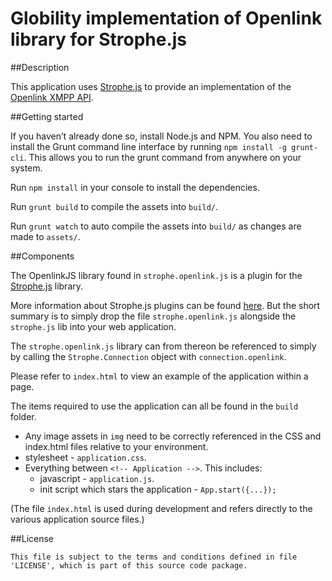 # Globility implementation of Openlink library for Strophe.js

##Description

This application uses [Strophe.js](https://github.com/strophe/strophejs) to provide an implementation of the [Openlink XMPP API](http://openlink.4ng.net:8080/openlink/xep-xxx-openlink_15-11.xml).

##Getting started

If you haven’t already done so, install Node.js and NPM. You also need to install the Grunt command line interface by running 
`npm install -g grunt-cli`. This allows you to run the grunt command from anywhere on your system.

Run `npm install` in your console to install the dependencies.

Run `grunt build` to compile the assets into `build/`.

Run `grunt watch` to auto compile the assets into `build/` as changes are made to `assets/`.

##Components

The OpenlinkJS library found in `strophe.openlink.js` is a plugin for the [Strophe.js](https://github.com/strophe/strophejs) library.

More information about Strophe.js plugins can be found [here](http://professionalxmpp.com/profxmpp_ch14.pdf). But the short 
summary is to simply drop the file `strophe.openlink.js` alongside the `strophe.js` lib into your web application.
 
The `strophe.openlink.js` library can from thereon be referenced to simply by calling the `Strophe.Connection` object with 
`connection.openlink`.



Please refer to `index.html` to view an example of the application within a page.

The items required to use the application can all be found in the `build` folder.

* Any image assets in `img` need to be correctly referenced in the CSS and index.html files relative to your environment.
* stylesheet - `application.css`.
* Everything between `<!-- Application -->`. This includes:
    * javascript - `application.js`.
    * init script which stars the application - `App.start({...});`

(The file `index.html` is used during development and refers directly to the various application source files.)

##License

`This file is subject to the terms and conditions defined in file 'LICENSE', which is part of this source code package.`